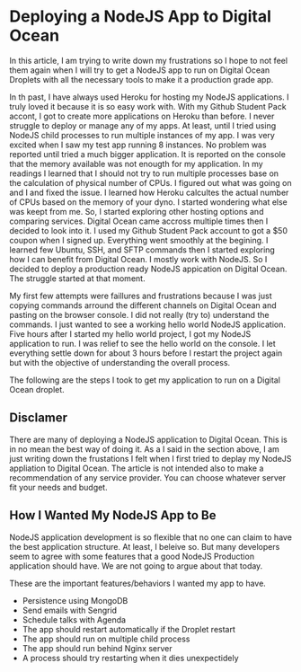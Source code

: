 # Deploying a NodeJS App to Digital Ocean

In this article, I am trying to write down my frustrations so I hope to not feel them again when I will try to get a NodeJS app to run on Digital Ocean Droplets with all the necessary tools to make it a production grade app.

In th past, I have always used Heroku for hosting my NodeJS applications. I truly loved it because it is so easy work with. With my Github Student Pack accont, I got to create more applications on Heroku than before. I never struggle to deploy or manage any of my apps. At least, until I tried using NodeJS child processes to run multiple instances of my app. I was very excited when I saw my test app running 8 instances. No problem was reported until tried a much bigger application. It is reported on the console that the memory available was not enougth for my application. In my readings I learned that I should not try to run multiple processes base on the calculation of physical number of CPUs. I figured out what was going on and I and fixed the issue. I learned how Heroku calcultes the actual number of CPUs based on the memory of your dyno. I started wondering what else was keept from me. So, I started exploring other hosting options and comparing services. Digital Ocean came accross multiple times then I decided to look into it. I used my Github Student Pack account to got a $50 coupon when I signed up. Everything went smoothly at the begining. I learned few Ubuntu, SSH, and SFTP commands then I started exploring how I can benefit from Digital Ocean. I mostly work with NodeJS. So I decided to deploy a production ready NodeJS appication on Digital Ocean. The struggle started at that moment. 

My first few attempts were faillures and frustrations because I was just copying commands arround the different channels on Digital Ocean and pasting on the browser console. I did not really (try to) understand the commands. I just wanted to see a working hello world NodeJS application. Five hours after I started my hello world project, I got my NodeJS application to run. I was relief to see the hello world on the console. I let everything settle down for about 3 hours before I restart the project again but with the objective of understanding the overall process. 

The following are the steps I took to get my application to run on a Digital Ocean droplet. 

## Disclamer

There are many of deploying a NodeJS application to Digital Ocean. This is in no mean the best way of doing it. As a I said in the section above, I am just writing down the frustations I felt when I first tried to deplay my NodeJS appliation to Digital Ocean. The article is not intended also to make a recommendation of any service provider. You can choose whatever server fit your needs and budget.

## How I Wanted My NodeJS App to Be

NodeJS application development is so flexible that no one can claim to have the best application structure. At least, I beleive so. But many developers seem to agree with some features that a good NodeJS Production application should have. We are not going to argue about that today. 

These are the important features/behaviors I wanted my app to have.
  - Persistence using MongoDB
  - Send emails with Sengrid
  - Schedule talks with Agenda
  - The app should restart automatically if the Droplet restart
  - The app should run on multiple child process
  - The app should run behind Nginx server
  - A process should try restarting when it dies unexpectidely